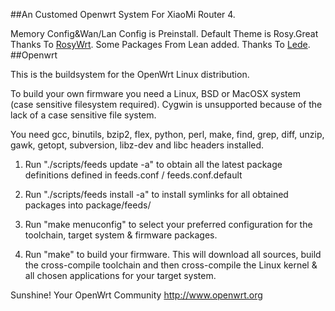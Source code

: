  ##An Customed Openwrt System For XiaoMi Router 4.
 
 Memory Config&Wan/Lan Config is Preinstall.
 Default Theme is Rosy.Great Thanks To [RosyWrt](https://github.com/rosywrt/luci-theme-rosy).
 Some Packages From Lean added. Thanks To [Lede](https://github.com/coolsnowwolf/lede).
 ##Openwrt



This is the buildsystem for the OpenWrt Linux distribution.

To build your own firmware you need a Linux, BSD or MacOSX system (case
sensitive filesystem required). Cygwin is unsupported because of the lack
of a case sensitive file system.

You need gcc, binutils, bzip2, flex, python, perl, make, find, grep, diff,
unzip, gawk, getopt, subversion, libz-dev and libc headers installed.

1. Run "./scripts/feeds update -a" to obtain all the latest package definitions
defined in feeds.conf / feeds.conf.default

2. Run "./scripts/feeds install -a" to install symlinks for all obtained
packages into package/feeds/

3. Run "make menuconfig" to select your preferred configuration for the
toolchain, target system & firmware packages.

4. Run "make" to build your firmware. This will download all sources, build
the cross-compile toolchain and then cross-compile the Linux kernel & all
chosen applications for your target system.

Sunshine!
	Your OpenWrt Community
	http://www.openwrt.org


